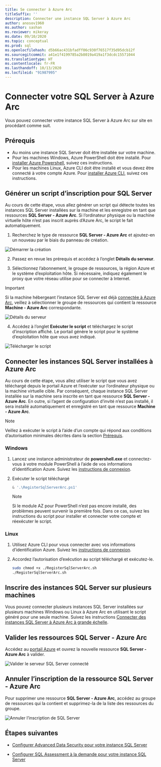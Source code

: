 ```yaml
---
title: Se connecter à Azure Arc
titleSuffix: ''
description: Connecter une instance SQL Server à Azure Arc
author: anosov1960
ms.author: sashan
ms.reviewer: mikeray
ms.date: 09/10/2020
ms.topic: conceptual
ms.prod: sql
ms.openlocfilehash: d5b66ac431bfadff06c930f76517f35d95dcb12f
ms.sourcegitcommit: a41e1f4199785a2b8019a419a1f3dcdc15571044
ms.translationtype: HT
ms.contentlocale: fr-FR
ms.lasthandoff: 10/13/2020
ms.locfileid: "91987995"
---
```

# <a name="connect-your-sql-server-to-azure-arc"></a>Connecter votre SQL Server à Azure Arc

Vous pouvez connecter votre instance SQL Server à Azure Arc sur site en procédant comme suit.

## <a name="prerequisites"></a>Prérequis

* Au moins une instance SQL Server doit être installée sur votre machine.
* Pour les machines Windows, Azure PowerShell doit être installé. Pour [installer Azure Powershell](/powershell/azure/install-az-ps), suivez ces instructions.
* Pour les machines Linux, Azure CLI doit être installé et vous devez être connecté à votre compte Azure. Pour [installer Azure CLI](/cli/azure/install-azure-cli-apt), suivez ces instructions.


## <a name="generate-a-registration-script-for-sql-server"></a>Générer un script d’inscription pour SQL Server

Au cours de cette étape, vous allez générer un script qui détecte toutes les instances SQL Server installées sur la machine et les enregistre en tant que ressources __SQL Server - Azure Arc__. Si l’ordinateur physique ou la machine virtuelle hôte n’est pas inscrit auprès d’Azure Arc, le script le fait automatiquement.

1. Recherchez le type de ressource __SQL Server - Azure Arc__ et ajoutez-en un nouveau par le biais du panneau de création.

![Démarrer la création](media/join/start-creation-of-sql-server-azure-arc-resource.png)
    
2. Passez en revue les prérequis et accédez à l’onglet **Détails du serveur**.  

3. Sélectionnez l’abonnement, le groupe de ressources, la région Azure et le système d’exploitation hôte. Si nécessaire, indiquez également le proxy que votre réseau utilise pour se connecter à Internet.

> [!IMPORTANT]
> Si la machine hébergeant l’instance SQL Server est déjà [connectée à Azure Arc](/azure/azure-arc/servers/onboard-portal), veillez à sélectionner le groupe de ressources qui contient la ressource __Machine - Azure Arc__ correspondante.

![Détails du serveur](media/join/server-details-sql-server-azure-arc.png)

4. Accédez à l’onglet **Exécuter le script** et téléchargez le script d’inscription affiché. Le portail génère le script pour le système d’exploitation hôte que vous avez indiqué.

![Télécharger le script](media/join/download-script-sql-server-azure-arc.png)

## <a name="connect-the-installed-sql-server-instances-to-azure-arc"></a>Connecter les instances SQL Server installées à Azure Arc

Au cours de cette étape, vous allez utiliser le script que vous avez téléchargé depuis le portail Azure et l’exécuter sur l’ordinateur physique ou la machine virtuelle cible. Par conséquent, chaque instance SQL Server installée sur la machine sera inscrite en tant que ressource __SQL Server - Azure Arc__. En outre, si l’agent de configuration d’invité n’est pas installé, il sera installé automatiquement et enregistré en tant que ressource __Machine - Azure Arc__.

> [!NOTE]
> Veillez à exécuter le script à l’aide d’un compte qui répond aux conditions d’autorisation minimales décrites dans la section [Prérequis](overview.md#prerequisites).

### <a name="windows"></a>Windows

1. Lancez une instance administrateur de __powershell.exe__ et connectez-vous à votre module PowerShell à l’aide de vos informations d’identification Azure. Suivez les [instructions de connexion](/powershell/azure/install-az-ps#sign-in).

2. Exécuter le script téléchargé

   ```powershell
   & '.\RegisterSqlServerArc.ps1'
   ```

   > [!NOTE]
   > Si le module AZ pour PowerShell n’est pas encore installé, des problèmes peuvent survenir la première fois. Dans ce cas, suivez les instructions du script pour installer et connecter votre compte et réexécuter le script.

### <a name="linux"></a>Linux

1. Utilisez Azure CLI pour vous connecter avec vos informations d’identification Azure. Suivez les [instructions de connexion](/cli/azure/authenticate-azure-cli).

2. Accordez l’autorisation d’exécution au script téléchargé et exécutez-le.

   ```bash
   sudo chmod +x ./RegisterSqlServerArc.sh
   ./RegisterSqlServerArc.sh
   ```

## <a name="register-sql-server-instances-on-multiple-machines"></a>Inscrire des instances SQL Server sur plusieurs machines

Vous pouvez connecter plusieurs instances SQL Server installées sur plusieurs machines Windows ou Linux à Azure Arc en utilisant le script généré pour une seule machine. Suivez les instructions [Connecter des instances SQL Server à Azure Arc à grande échelle](connect-at-scale.md).

## <a name="validate-the-sql-server---azure-arc-resources"></a>Valider les ressources SQL Server - Azure Arc

Accédez au [portail Azure](https://ms.portal.azure.com/#home) et ouvrez la nouvelle ressource __SQL Server - Azure Arc__ à valider.

![Valider le serveur SQL Server connecté ](media/join/validate-sql-server-azure-arc.png)

## <a name="un-register-the-sql-server---azure-arc-resources"></a>Annuler l’inscription de la ressource SQL Server - Azure Arc

Pour supprimer une ressource __SQL Server - Azure Arc__, accédez au groupe de ressources qui la contient et supprimez-la de la liste des ressources du groupe.

![Annuler l’inscription de SQL Server](media/join/delete-sql-server-azure-arc.png)

## <a name="next-steps"></a>Étapes suivantes

* [Configurer Advanced Data Security pour votre instance SQL Server](configure-advanced-data-security.md)

* [Configurer SQL Assessment à la demande pour votre instance SQL Server](assess.md)